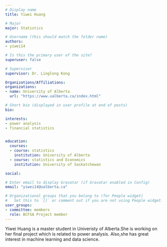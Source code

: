 ```yaml
---
# Display name
title: Yiwei Huang

# Major
major: Statistics

# Username (this should match the folder name)
authors:
- yiwei14

# Is this the primary user of the site?
superuser: false

# Supervisor
supervisor: Dr. Linglong Kong

Organizations/Affiliations:
organizations:
- name: University of Alberta
  url: "https://www.ualberta.ca/index.html"

# Short bio (displayed in user profile at end of posts)
bio: 

interests:
- power analysis
- financial statistics


education:
  courses:
  - course: statistics
    institution: University of Alberta
  - course: statistics and Economics
    institution: University of Saskatchewan

social:

# Enter email to display Gravatar (if Gravatar enabled in Config)
email: "yiwei14@ualberta.ca"

# Organizational groups that you belong to (for People widget)
#   Set this to `[]` or comment out if you are not using People widget.
user_groups:
- committee: members
  role: BCFSA Project member
---
```

Yiwei Huang is a master student in Univeristy of Alberta.She is working on her final project which is related to power analysis. Also,she has great interest in machine learning and data science.
